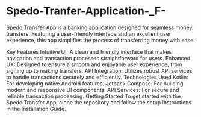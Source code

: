 ﻿# Spedo-Tranfer-Application-_F-
 
Spedo Transfer App is a banking application designed for seamless money transfers. Featuring a user-friendly interface and an excellent user experience, this app simplifies the process of transferring money with ease.

Key Features
Intuitive UI: A clean and friendly interface that makes navigation and transaction processes straightforward for users.
Enhanced UX: Designed to ensure a smooth and enjoyable user experience, from signing up to making transfers.
API Integration: Utilizes robust API services to handle transactions securely and efficiently.
Technologies Used
Kotlin: For developing native Android features.
Jetpack Compose: For building modern and responsive UI components.
API Services: For secure and reliable transaction processing.
Getting Started
To get started with the Spedo Transfer App, clone the repository and follow the setup instructions in the Installation Guide.
